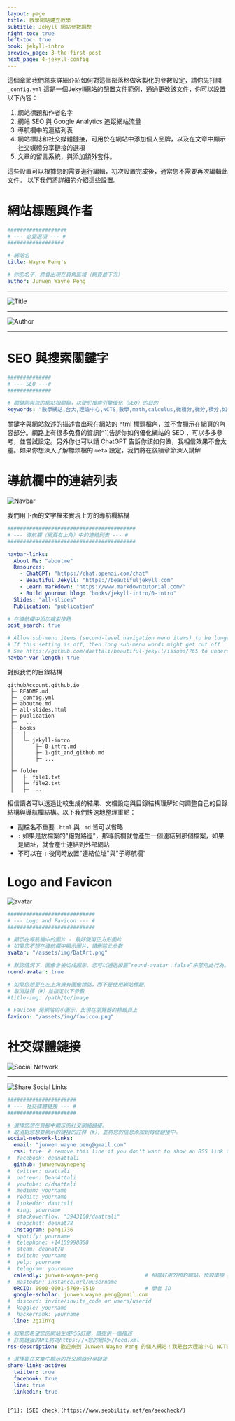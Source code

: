 ```yaml
---
layout: page
title: 教學網站建立教學
subtitle: Jekyll 網站參數調整
right-toc: true
left-toc: true
book: jekyll-intro
preview_page: 3-the-first-post
next_page: 4-jekyll-config
---
```


這個章節我們將來詳細介紹如何對這個部落格做客製化的參數設定，請你先打開 `_config.yml` 這是一個Jekyll網站的配置文件範例，通過更改該文件，你可以設置以下內容：

1. 網站標題和作者名字
2. 網站 SEO 與 Google Analytics 追蹤網站流量
3. 導航欄中的連結列表
4. 網站標誌和社交媒體鏈接，可用於在網站中添加個人品牌，以及在文章中顯示社交媒體分享鏈接的選項
5. 文章的留言系統，與添加額外套件。

這些設置可以根據您的需要進行編輯，初次設置完成後，通常您不需要再次編輯此文件。 以下我們將詳細的介紹這些設置。

# 網站標題與作者
```yaml
###################
# --- 必要選項 --- #
##################

# 網站名
title: Wayne Peng's 

# 你的名子，將會出現在頁角區域（網頁最下方）
author: Junwen Wayne Peng
```
---
![Title](/img/4-jekyll-config/1.jpg)

---
![Author](/img/4-jekyll-config/2.jpg)

---

# SEO 與搜索關鍵字

```yaml
##############
# --- SEO ---#
##############

# 關鍵詞與您的網站相關聯，以便於搜索引擎優化（SEO）的目的
keywords: "數學網站,台大,理論中心,NCTS,數學,math,calculus,微積分,微分,積分,如何架設網站,Jekyll,arithmetic,dynamics,galois group"
```

關鍵字與網站敘述的描述會出現在網站的 html 標頭檔內，並不會顯示在網頁的內容部分。網路上有很多免費的資訊[^1]告訴你如何優化網站的 SEO ，可以多多參考，並嘗試設定。另外你也可以請 ChatGPT 告訴你該如何做，我相信效果不會太差。如果你想深入了解標頭檔的 `meta` 設定，我們將在後續章節深入講解

# 導航欄中的連結列表

![Navbar](/img/4-jekyll-config/3.jpg)

我們用下面的文字檔來實現上方的導航欄結構

```yaml
#########################################
# --- 導航欄（網頁右上角）中的連結列表 --- #
#########################################

navbar-links:
  About Me: "aboutme"
  Resources:
    - ChatGPT: "https://chat.openai.com/chat"
    - Beautiful Jekyll: "https://beautifuljekyll.com"
    - Learn markdown: "https://www.markdowntutorial.com/"
    - Build yourown blog: "books/jekyll-intro/0-intro"
  Slides: "all-slides"
  Publication: "publication"

# 在導航欄中添加搜索按鈕
post_search: true

# Allow sub-menu items (second-level navigation menu items) to be longer than the top-level menu
# If this setting is off, then long sub-menu words might get cut off
# See https://github.com/daattali/beautiful-jekyll/issues/765 to understand the issue this setting can solve
navbar-var-length: true
```

對照我們的目錄結構

```
githubAccount.github.io
 ├─ README.md
 ├─ _config.yml
 ├─ aboutme.md
 ├─ all-slides.html
 ├─	publication
 ├─   ...    
 ├─ books
 │   │ 
 │   └─ jekyll-intro
 │       ├─ 0-intro.md
 │       ├─ 1-git_and_github.md
 │       ├─ ...
 │   
 ├─ folder
 │   ├─ file1.txt
 │   ├─ file2.txt
 │   ├─ ...
```

相信讀者可以透過比較生成的結果、文檔設定與目錄結構理解如何調整自己的目錄結構與導航欄結構。以下我們快速地整理重點：

* 副檔名不重要 `.html` 與 `.md` 皆可以省略
* `:` 如果是放檔案的"絕對路徑"，那導航欄就會產生一個連結到那個檔案，如果是網址，就會產生連結到外部網站
* 不可以在 `:` 後同時放置"連結位址"與"子導航欄"

# Logo and Favicon

![avatar](/img/4-jekyll-config/5.jpg)

```yaml
############################
# --- Logo and Favicon --- #
############################

# 顯示在導航欄中的圖片 - 最好使用正方形圖片
# 如果您不想在導航欄中顯示圖片，請刪除此參數
avatar: "/assets/img/DatArt.png"

# 默認情況下，圖像會被切成圓形。您可以通過設置“round-avatar：false”來禁用此行為。
round-avatar: true

# 如果您想要在左上角擁有圖像標誌，而不是使用網站標題，
# 取消註釋（#）並指定以下參數
#title-img: /path/to/image

# Favicon 是網站的小圖示，出現在瀏覽器的標籤頁上
favicon: "/assets/img/favicon.png"
```

# 社交媒體鏈接

![Social Network](/img/4-jekyll-config/4.jpg)

---
![Share Social Links](/img/4-jekyll-config/6.jpg)

```yaml
######################
# --- 社交媒體鏈接 --- #
######################

# 選擇您想在頁腳中顯示的社交網絡鏈接。
# 取消對您想要顯示的鏈接的註釋（#），並將您的信息添加到每個鏈接中。
social-network-links:
  email: "junwen.wayne.peng@gmail.com"
  rss: true  # remove this line if you don't want to show an RSS link at the bottom
#  facebook: deanattali
  github: junwenwaynepeng
#  twitter: daattali
#  patreon: DeanAttali
#  youtube: c/daattali
#  medium: yourname
#  reddit: yourname
#  linkedin: daattali
#  xing: yourname
#  stackoverflow: "3943160/daattali"
#  snapchat: deanat78
  instagram: peng1736
#  spotify: yourname
#  telephone: +14159998888
#  steam: deanat78
#  twitch: yourname
#  yelp: yourname
#  telegram: yourname
  calendly: junwen-wayne-peng               # 相當好用的預約網站，預設串接 google calendar，且支援多人預約
#  mastodon: instance.url/@username
  ORCID: 0000-0001-5769-9519                # 學者 ID
  google-scholar: junwen.wayne.peng@gmail.com
#  discord: invite/invite_code or users/userid 
#  kaggle: yourname
#  hackerrank: yourname
  line: 2gzInYq

# 如果您希望您的網站生成RSS訂閱，請提供一個描述
# 訂閱鏈接的URL將為https://<您的網站>/feed.xml
rss-description: 歡迎來到 Junwen Wayne Peng 的個人網站！我是台大理論中心 NCTS 數學組的研究員，此網站將分享我的上課資訊和網頁與程式 DIY 技巧，以及我的研究成果。我的研究專長為算數動態系統與數論演算法。

# 選擇要在文章中顯示的社交網絡分享鏈接
share-links-active:
  twitter: true
  facebook: true
  line: true
  linkedin: true
```

```

[^1]: [SEO check](https://www.seobility.net/en/seocheck/)